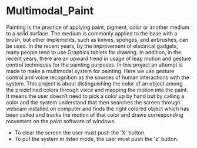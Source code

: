 # Multimodal_Paint

Painting is the practice of applying paint, pigment, color or another medium to a solid surface. The medium is commonly applied to the base with a brush, but other 
implements, such as knives, sponges, and airbrushes, can be used. In the recent years, by the improvement of electrical gadgets, many people tend to use  Graphics tablets for drawing. In addition, in the recent years, there are an upward trend in usage of leap motion and gesture control techniques for the painting purposes. In this project an attempt is made to make a multimodal system for painting. Here we use gesture control and voice recognition as the sources of human interactions with  the system. This project is about distinguishing the color of an object among the predefined colors through voice and mapping the motion into the paint. It means the user doesn’t need to pick a color up by hand but by calling a color and the system understand that then searches the screen through webcam installed on computer and finds the right colored object which has been called and tracks the motion of that color and draws corresponding movement on the paint software of windows. 

* To clear the screen the user must push the 'X' button.
* To put the system in listen mode, the user must push the 'z' button.
